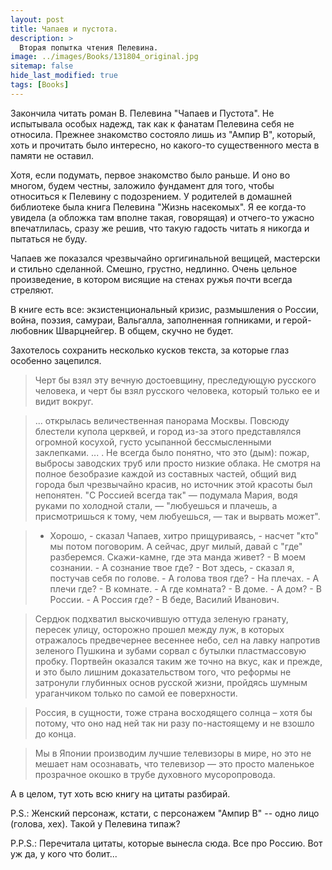 ```yaml
---
layout: post
title: Чапаев и пустота. 
description: >
  Вторая попытка чтения Пелевина.
image: ../images/Books/131804_original.jpg
sitemap: false
hide_last_modified: true
tags: [Books]
---
```


Закончила читать роман В. Пелевина "Чапаев и Пустота". Не испытывала особых надежд, так как к фанатам Пелевина себя не относила. Прежнее знакомство состояло лишь из "Ампир В", который, хоть и прочитать было интересно, но какого-то существенного места в памяти не оставил. 

Хотя, если подумать, первое знакомство было раньше. И оно во многом, будем честны, заложило фундамент для того, чтобы относиться к Пелевину с подозрением. У родителей в домашней библиотеке была книга Пелевина "Жизнь насекомых". Я ее когда-то увидела (а обложка там вполне такая, говорящая) и отчего-то ужасно впечатлилась, сразу же решив, что такую гадость читать я никогда и пытаться не буду. 

Чапаев же показался чрезвычайно оргигинальной вещицей, мастерски и стильно сделанной. Смешно, грустно, недлинно. Очень цельное произведение, в котором висящие на стенах ружья почти всегда стреляют.

В книге есть все: экзистенциональный кризис, размышления о России, война, поэзия, самураи, Вальгалла, заполненная гопниками, и герой-любовник Шварцнейгер. В общем, скучно не будет.

Захотелось сохранить несколько кусков текста, за которые глаз особенно зацепился.

> Черт бы взял эту вечную достоевщину, преследующую русского человека, и черт бы взял русского человека, который только ее и видит вокруг. 

> ... открылась величественная панорама Москвы. Повсюду блестели купола церквей, и город из-за этого представлялся огромной косухой, густо усыпанной бессмысленными заклепками. ... . Не всегда было понятно, что это (дым): пожар, выбросы заводских труб или просто низкие облака. Не смотря на полное безобразие каждой из составных частей, общий вид города был чрезвычайно красив, но источник этой красоты был непонятен. "С Россией всегда так" — подумала Мария, водя руками по холодной стали, — "любуешься и плачешь, а присмотришься к тому, чем любуешься, — так и вырвать может".

> - Хорошо, - сказал Чапаев, хитро  прищуриваясь,  -  насчет  "кто"  мы потом поговорим. А сейчас, друг милый, давай с "где" разберемся.  Скажи-камне, где эта манда живет?
     - В моем сознании.
     - А сознание твое где?
     - Вот здесь, - сказал я, постучав себя по голове.
     - А голова твоя где?
     - На плечах.
     - А плечи где?
     - В комнате.
     - А где комната?
     - В доме.
     - А дом?
     - В России.
     - А Россия где?
     - В беде, Василий Иванович.

> Сердюк подхватил выскочившую оттуда зеленую гранату, пересек улицу, осторожно прошел между луж, в которых отражалось предвечернее весеннее небо, сел на лавку напротив зеленого Пушкина и зубами сорвал с бутылки пластмассовую пробку. Портвейн оказался таким же точно на вкус, как и прежде, и это было лишним доказательством того, что реформы не затронули глубинных основ русской жизни, пройдясь шумным ураганчиком только по самой ее поверхности.

> Россия, в сущности, тоже страна восходящего солнца – хотя бы потому, что оно над ней так ни разу по-настоящему и не взошло до конца.

> Мы в Японии производим лучшие телевизоры в мире, но это не мешает нам осознавать, что телевизор — это просто маленькое прозрачное окошко в трубе духовного мусоропровода.


А в целом, тут хоть всю книгу на цитаты разбирай.


P.S.: Женский персонаж, кстати, с персонажем "Ампир В" -- одно лицо (голова, хех). Такой у Пелевина типаж?

P.P.S.: Перечитала цитаты, которые вынесла сюда. Все про Россию. Вот уж да, у кого что болит... 